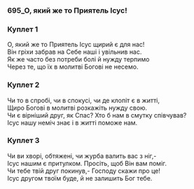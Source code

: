 ### 695_О, який же то Приятель Ісус!
### Куплет 1
О, який же то Приятель Ісус щирий є для нас! <br/>Він гріхи забрав на Себе наші і увільнив нас. <br/>Як же часто без потреби болі й нужду терпимо <br/>Через те, що їх в молитві Богові не несемо.
### Куплет 2
Чи то в спробі, чи в спокусі, чи де клопіт є в житті, <br/>Щиро Богові в молитві розкажіть нужду свою. <br/>Чи є вірніший друг, як Спас? Хто б нам в смутку співчував? <br/>Ісус нашу неміч знає і в житті поможе нам.
### Куплет 3
Чи ви хворі, обтяжені, чи журба валить вас з ніг,- <br/>Ісус нашим є притулком. Просіть, щоб Він вам поміг. <br/>Чи тебе твій друг покинув,- Господу скажи про це! <br/>Ісус другом твоїм буде, й не залишить Бог тебе.
